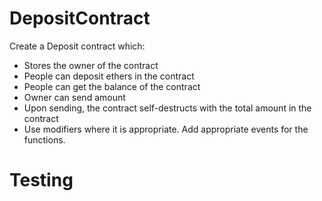 # DepositContract
Create a Deposit contract which:

* Stores the owner of the contract
* People can deposit ethers in the contract
* People can get the balance of the contract
* Owner can send amount
* Upon sending, the contract self-destructs with the total amount in the contract
* Use modifiers where it is appropriate. Add appropriate events for the functions.



# Testing
